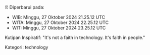 ⏰ Diperbarui pada:
- WIB: Minggu, 27 Oktober 2024 21.25.12 UTC
- WITA: Minggu, 27 Oktober 2024 22.25.12 UTC
- WIT: Minggu, 27 Oktober 2024 23.25.12 UTC

Kutipan Inspiratif:
"It's not a faith in technology. It's faith in people."


Kategori: technology

